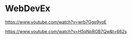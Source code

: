 # WebDevEx

https://www.youtube.com/watch?v=wrb7Gge9yoE

https://www.youtube.com/watch?v=H5qNpRGB7Qw&t=662s
